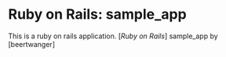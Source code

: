 # Ruby on Rails: sample_app

This is a ruby on rails application.
[*Ruby on Rails*] sample_app
by [beertwanger]

